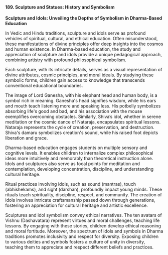 
#### 189. **Sculpture and Statues: History and Symbolism**

**Sculpture and Idols: Unveiling the Depths of Symbolism in Dharma-Based Education**

In Vedic and Hindu traditions, sculpture and idols serve as profound vehicles of spiritual, cultural, and ethical education. Often misunderstood, these manifestations of divine principles offer deep insights into the cosmos and human existence. In Dharma-based education, the study and appreciation of sculpture and idols provide a unique pedagogical approach, combining artistry with profound philosophical symbolism.

Each sculpture, with its intricate details, serves as a visual representation of divine attributes, cosmic principles, and moral ideals. By studying these symbolic forms, children gain access to knowledge that transcends conventional educational boundaries.

The image of Lord Ganesha, with his elephant head and human body, is a symbol rich in meaning. Ganesha's head signifies wisdom, while his ears and mouth teach listening more and speaking less. His potbelly symbolizes absorbing life's good and bad, and his association with the mouse exemplifies overcoming obstacles. Similarly, Shiva’s idol, whether in serene meditation or the cosmic dance of Nataraja, encapsulates spiritual lessons. Nataraja represents the cycle of creation, preservation, and destruction. Shiva's damaru symbolizes creation's sound, while his raised foot depicts liberation and grace.

Dharma-based education engages students on multiple sensory and cognitive levels. It enables children to internalize complex philosophical ideas more intuitively and memorably than theoretical instruction alone. Idols and sculptures also serve as focal points for meditation and contemplation, developing concentration, discipline, and understanding cultural heritage.

Ritual practices involving idols, such as sound (mantras), touch (abhishekams), and sight (darshan), profoundly impact young minds. These rituals teach spirituality, discipline, respect, and community. The creation of idols involves intricate craftsmanship passed down through generations, fostering an appreciation for cultural heritage and artistic excellence.

Sculptures and idol symbolism convey ethical narratives. The ten avatars of Vishnu (Dashavatara) represent virtues and moral challenges, teaching life lessons. By engaging with these stories, children develop ethical reasoning and moral fortitude. Moreover, the spectrum of idols and symbols in Dharma traditions promotes inclusivity and respect for diversity. Exposing children to various deities and symbols fosters a culture of unity in diversity, teaching them to appreciate and respect different beliefs and practices.